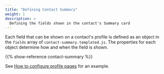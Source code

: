 ```yaml
---
title: "Defining Contact Summary"
weight: 1
description: >
  Defining the fields shown in the contact's Summary card
---
```

 
Each field that can be shown on a contact's profile is defined as an object in the `fields` array of `contact-summary.templated.js`. The properties for each object determine how and when the field is shown.

<!-- If you change this table, update the duplicate descriptions in ### Cards -->
{{% show-reference contact-summary %}}
 
See [How to configure profile pages]() for an example. 

